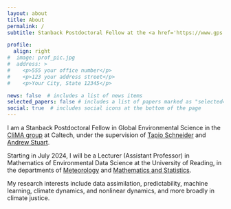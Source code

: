 ```yaml
---
layout: about
title: About
permalink: /
subtitle: Stanback Postdoctoral Fellow at the <a href='https://www.gps.caltech.edu/'>Division of Geological and Planetary Sciences, Caltech</a>

profile:
  align: right
#  image: prof_pic.jpg
#  address: >
#    <p>555 your office number</p>
#    <p>123 your address street</p>
#    <p>Your City, State 12345</p>

news: false  # includes a list of news items
selected_papers: false # includes a list of papers marked as "selected={true}"
social: true  # includes social icons at the bottom of the page
---
```


I am a Stanback Postdoctoral Fellow in Global Environmental Science in the [CliMA group](https://clima.caltech.edu/) at Caltech, under the supervision of [Tapio Schneider](https://climate-dynamics.org/people/tapio-schneider/) and [Andrew Stuart](http://stuart.caltech.edu/).

Starting in July 2024, I will be a Lecturer (Assistant Professor) in Mathematics of Environmental Data Science at the University of Reading, in the departments of [Meteorology](https://www.reading.ac.uk/meteorology/) and [Mathematics and Statistics](https://www.reading.ac.uk/maths-and-stats/).

My research interests include data assimilation, predictability, machine learning, climate dynamics, and nonlinear dynamics, and more broadly in climate justice.
